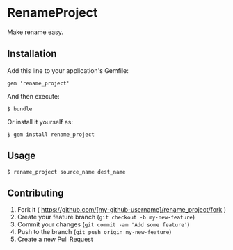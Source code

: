 # RenameProject

Make rename easy.

## Installation

Add this line to your application's Gemfile:

    gem 'rename_project'

And then execute:

    $ bundle

Or install it yourself as:

    $ gem install rename_project

## Usage

    $ rename_project source_name dest_name

## Contributing

1. Fork it ( https://github.com/[my-github-username]/rename_project/fork )
2. Create your feature branch (`git checkout -b my-new-feature`)
3. Commit your changes (`git commit -am 'Add some feature'`)
4. Push to the branch (`git push origin my-new-feature`)
5. Create a new Pull Request
